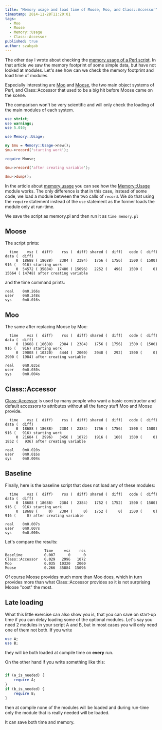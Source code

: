 ```yaml
---
title: "Memory usage and load time of Moose, Moo, and Class::Accessor"
timestamp: 2014-11-28T11:20:01
tags:
  - Moo
  - Moose
  - Memory::Usage
  - Class::Accessor
published: true
author: szabgab
---
```



The other day I wrote about checking the
[memory usage of a Perl script](/how-much-memory-does-the-perl-application-use).
In that article we saw the memory footprint of some simple data, but have not looked at
modules. Let's see how can we check the memory footprint and load time of modules.

Especially interesting are [Moo](/moo) and [Moose](/moose), the
two main object systems of Perl, and Class::Accessor that used to be a big hit before Moose came on the scene.


The comparison won't be very scientific and will only check the loading of the
main modules of each system.

```perl
use strict;
use warnings;
use 5.010;

use Memory::Usage;

my $mu = Memory::Usage->new();
$mu->record('starting work');

require Moose;

$mu->record('after creating variable');

$mu->dump();
```

In the article about [memory usage](/how-much-memory-does-the-perl-application-use)
you can see how the [Memory::Usage](https://metacpan.org/pod/Memory::Usage) module
works. The only difference is that in this case, instead of some code, we load a module
between the two calls of `record`. We do that using the `require` statement
instead of the `use` statement as the former loads the module only at run-time.

We save the script as memory.pl and then run it as `time memory.pl`

## Moose

The script prints:

```
  time    vsz (  diff)    rss (  diff) shared (  diff)   code (  diff)   data (  diff)
     0  18688 ( 18688)   2384 (  2384)   1756 (  1756)   1500 (  1500)    916 (   916) starting work
     0  54572 ( 35884)  17480 ( 15096)   2252 (   496)   1500 (     0)  15664 ( 14748) after creating variable
```

and the time command prints:

```
real    0m0.266s
user    0m0.248s
sys     0m0.016s
```


## Moo

The same after replacing Moose by Moo:

```
  time    vsz (  diff)    rss (  diff) shared (  diff)   code (  diff)   data (  diff)
     0  18688 ( 18688)   2384 (  2384)   1756 (  1756)   1500 (  1500)    916 (   916) starting work
     0  29008 ( 10320)   4444 (  2060)   2048 (   292)   1500 (     0)   2900 (  1984) after creating variable
```

```
real    0m0.035s
user    0m0.030s
sys     0m0.004s
```


## Class::Accessor

[Class::Accessor](https://metacpan.org/pod/Class::Accessor) is used by many people
who want a basic constructor and default accessors to attributes without all the fancy
stuff Moo and Moose provide.

```
  time    vsz (  diff)    rss (  diff) shared (  diff)   code (  diff)   data (  diff)
     0  18688 ( 18688)   2384 (  2384)   1756 (  1756)   1500 (  1500)    916 (   916) starting work
     0  21684 (  2996)   3456 (  1072)   1916 (   160)   1500 (     0)   1852 (   936) after creating variable
```

```
real    0m0.020s
user    0m0.016s
sys     0m0.004s
```

## Baseline

Finally, here is the baseline script that does not load any of these modules:

```
  time    vsz (  diff)    rss (  diff) shared (  diff)   code (  diff)   data (  diff)
     0  18688 ( 18688)   2384 (  2384)   1752 (  1752)   1500 (  1500)    916 (   916) starting work
     0  18688 (     0)   2384 (     0)   1752 (     0)   1500 (     0)    916 (     0) after creating variable
```

```
real    0m0.007s
user    0m0.007s
sys     0m0.000s
```

Let's compare the results:

```
                  Time     vsz    rss
Baseline          0.007      0      0
Class::Accessor   0.029   2996   1072
Moo               0.035  10320   2060
Moose             0.266  35884  15096
```

Of course Moose provides much more than Moo does, which in turn provides more than what Class::Accessor provides
so it is not surprising Moose "cost" the most.


## Late loading

What this little exercise can also show you is, that you can save on start-up time if you can
delay loading some of the optional modules.
Let's  say you need 2 modules in your script A and B, but in most cases you will only need
one of them not both.
If you write

```perl
use A;
use B;
```

they will be both loaded at compile time on <b>every</b> run.

On the other hand if you write something like this:

```perl

if (a_is_needed) {
    require A;
}
if (b_is_needed) {
    require B;
}
```

then at compile none of the modules will be loaded and during run-time
only the module that is really needed will be loaded.

It can save both time and memory.

